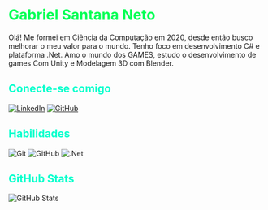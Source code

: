 
# <span style="color:#0f5">Gabriel Santana Neto
</span>

Olá! Me formei em Ciência da Computação em 2020, desde então busco melhorar o meu valor para o mundo.
Tenho foco em desenvolvimento C# e plataforma .Net. Amo o mundo dos GAMES, estudo o desenvolvimento de games Com Unity e Modelagem 3D com Blender.

## <span style="color:#0FC">Conecte-se comigo </span>
[![LinkedIn](https://img.shields.io/badge/LinkedIn-0466c8?style=for-the-badge&logo=linkedin&logoColor=FFF)](https://www.linkedin.com/in/gabrielsantananeto/)
[![GitHub](https://img.shields.io/badge/GitHub-000?style=for-the-badge&logo=github&logoColor=FFF)](https://www.linkedin.com/in/gabrielsantananeto/)

## <span style="color:#0FC"> Habilidades </span>

![Git](https://img.shields.io/badge/Git-FFF?style=for-the-badge&logo=git&logoColor=D50)
![GitHub](https://img.shields.io/badge/GitHub-000?style=for-the-badge&logo=github&logoColor=FFF)
![.Net](https://img.shields.io/badge/.Net-381159?style=for-the-badge&logo=.net&logoColor=FFF)

## <span style="color:#0FC"> GitHub Stats </span>

![GitHub Stats](https://github-readme-stats.vercel.app/api?username=GabrielSantanaNeto&theme=tokyonight&border_color=0f0&show_icons=true&icon_color=30A3DC&title_color=83F&text_color=FFF)
 
                         
              
              
